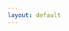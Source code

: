```yaml
---
layout: default
---
```


<div id="chart-container"></div>
<script src="{{ site.baseurl }}/chart.js"></script>

<script src="{{ site.baseurl }}/assets/js/main.js"></script>
